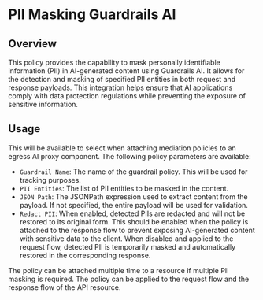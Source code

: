 # PII Masking Guardrails AI

## Overview

This policy provides the capability to mask personally identifiable information (PII) in AI-generated content using Guardrails AI. It allows for the detection and masking of specified PII entities in both request and response payloads. This integration helps ensure that AI applications comply with data protection regulations while preventing the exposure of sensitive information.

## Usage

This will be available to select when attaching mediation policies to an egress AI proxy component. The following policy parameters are available:

- `Guardrail Name`: The name of the guardrail policy. This will be used for tracking purposes.
- `PII Entities`: The list of PII entities to be masked in the content.
- `JSON Path`: The JSONPath expression used to extract content from the payload. If not specified, the entire payload will be used for validation.
- `Redact PII`: When enabled, detected PIIs are redacted and will not be restored to its original form. This should be enabled when the policy is attached to the response flow to prevent exposing AI-generated content with sensitive data to the client. When disabled and applied to the request flow, detected PII is temporarily masked and automatically restored in the corresponding response.

The policy can be attached multiple time to a resource if multiple PII masking is required. The policy can be applied to the request flow and the response flow of the API resource.
